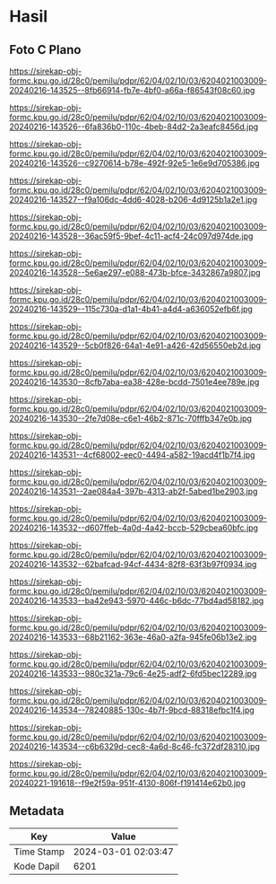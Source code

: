 # Hasil

## Foto C Plano

https://sirekap-obj-formc.kpu.go.id/28c0/pemilu/pdpr/62/04/02/10/03/6204021003009-20240216-143525--8fb66914-fb7e-4bf0-a66a-f86543f08c60.jpg

https://sirekap-obj-formc.kpu.go.id/28c0/pemilu/pdpr/62/04/02/10/03/6204021003009-20240216-143526--6fa836b0-110c-4beb-84d2-2a3eafc8456d.jpg

https://sirekap-obj-formc.kpu.go.id/28c0/pemilu/pdpr/62/04/02/10/03/6204021003009-20240216-143526--c9270614-b78e-492f-92e5-1e6e9d705386.jpg

https://sirekap-obj-formc.kpu.go.id/28c0/pemilu/pdpr/62/04/02/10/03/6204021003009-20240216-143527--f9a106dc-4dd6-4028-b206-4d9125b1a2e1.jpg

https://sirekap-obj-formc.kpu.go.id/28c0/pemilu/pdpr/62/04/02/10/03/6204021003009-20240216-143528--36ac59f5-9bef-4c11-acf4-24c097d974de.jpg

https://sirekap-obj-formc.kpu.go.id/28c0/pemilu/pdpr/62/04/02/10/03/6204021003009-20240216-143528--5e6ae297-e088-473b-bfce-3432867a9807.jpg

https://sirekap-obj-formc.kpu.go.id/28c0/pemilu/pdpr/62/04/02/10/03/6204021003009-20240216-143529--115c730a-d1a1-4b41-a4d4-a636052efb6f.jpg

https://sirekap-obj-formc.kpu.go.id/28c0/pemilu/pdpr/62/04/02/10/03/6204021003009-20240216-143529--5cb0f826-64a1-4e91-a426-42d56550eb2d.jpg

https://sirekap-obj-formc.kpu.go.id/28c0/pemilu/pdpr/62/04/02/10/03/6204021003009-20240216-143530--8cfb7aba-ea38-428e-bcdd-7501e4ee789e.jpg

https://sirekap-obj-formc.kpu.go.id/28c0/pemilu/pdpr/62/04/02/10/03/6204021003009-20240216-143530--2fe7d08e-c6e1-46b2-871c-70fffb347e0b.jpg

https://sirekap-obj-formc.kpu.go.id/28c0/pemilu/pdpr/62/04/02/10/03/6204021003009-20240216-143531--4cf68002-eec0-4494-a582-19acd4f1b7f4.jpg

https://sirekap-obj-formc.kpu.go.id/28c0/pemilu/pdpr/62/04/02/10/03/6204021003009-20240216-143531--2ae084a4-397b-4313-ab2f-5abed1be2903.jpg

https://sirekap-obj-formc.kpu.go.id/28c0/pemilu/pdpr/62/04/02/10/03/6204021003009-20240216-143532--d607ffeb-4a0d-4a42-bccb-529cbea60bfc.jpg

https://sirekap-obj-formc.kpu.go.id/28c0/pemilu/pdpr/62/04/02/10/03/6204021003009-20240216-143532--62bafcad-94cf-4434-82f8-63f3b97f0934.jpg

https://sirekap-obj-formc.kpu.go.id/28c0/pemilu/pdpr/62/04/02/10/03/6204021003009-20240216-143533--ba42e943-5970-446c-b6dc-77bd4ad58182.jpg

https://sirekap-obj-formc.kpu.go.id/28c0/pemilu/pdpr/62/04/02/10/03/6204021003009-20240216-143533--68b21162-363e-46a0-a2fa-945fe06b13e2.jpg

https://sirekap-obj-formc.kpu.go.id/28c0/pemilu/pdpr/62/04/02/10/03/6204021003009-20240216-143533--980c321a-79c6-4e25-adf2-6fd5bec12289.jpg

https://sirekap-obj-formc.kpu.go.id/28c0/pemilu/pdpr/62/04/02/10/03/6204021003009-20240216-143534--78240885-130c-4b7f-9bcd-88318efbc1f4.jpg

https://sirekap-obj-formc.kpu.go.id/28c0/pemilu/pdpr/62/04/02/10/03/6204021003009-20240216-143534--c6b6329d-cec8-4a6d-8c46-fc372df28310.jpg

https://sirekap-obj-formc.kpu.go.id/28c0/pemilu/pdpr/62/04/02/10/03/6204021003009-20240221-191618--f9e2f59a-951f-4130-806f-f191414e62b0.jpg


## Metadata

| Key        | Value               |
| ---------- | ------------------- |
| Time Stamp | 2024-03-01 02:03:47 |
| Kode Dapil | 6201                |



